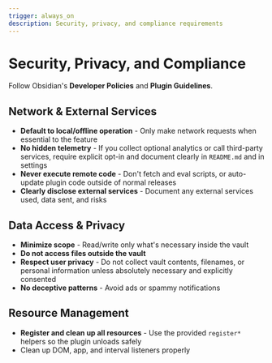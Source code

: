 ```yaml
---
trigger: always_on
description: Security, privacy, and compliance requirements
---
```


# Security, Privacy, and Compliance

Follow Obsidian's **Developer Policies** and **Plugin Guidelines**.

## Network & External Services

- **Default to local/offline operation** - Only make network requests when essential to the feature
- **No hidden telemetry** - If you collect optional analytics or call third-party services, require explicit opt-in and document clearly in `README.md` and in settings
- **Never execute remote code** - Don't fetch and eval scripts, or auto-update plugin code outside of normal releases
- **Clearly disclose external services** - Document any external services used, data sent, and risks

## Data Access & Privacy

- **Minimize scope** - Read/write only what's necessary inside the vault
- **Do not access files outside the vault**
- **Respect user privacy** - Do not collect vault contents, filenames, or personal information unless absolutely necessary and explicitly consented
- **No deceptive patterns** - Avoid ads or spammy notifications

## Resource Management

- **Register and clean up all resources** - Use the provided `register*` helpers so the plugin unloads safely
- Clean up DOM, app, and interval listeners properly